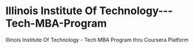 # Illinois Institute Of Technology---Tech-MBA-Program
Illinois Institute Of Technology - Tech MBA Program thru Coursera Platform
